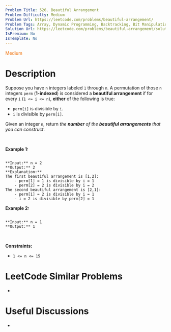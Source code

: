 ```yaml
---
Problem Title: 526. Beautiful Arrangement
Problem Difficulty: Medium
Problem Url: https://leetcode.com/problems/beautiful-arrangement/
Problem Tags: Array, Dynamic Programming, Backtracking, Bit Manipulation, Bitmask
Solution Url: https://leetcode.com/problems/beautiful-arrangement/solution/
IsPremium: No
IsTemplate: No
---
```


<span style="color: rgb(239, 108, 0);">Medium</span>

# Description

Suppose you have `n` integers labeled `1` through `n`. A permutation of those `n` integers `perm` (**1-indexed**) is considered a **beautiful arrangement** if for every `i` (`1 <= i <= n`), **either** of the following is true:


* `perm[i]` is divisible by `i`.
* `i` is divisible by `perm[i]`.


Given an integer `n`, return *the **number** of the **beautiful arrangements** that you can construct*.


 


**Example 1:**



```

**Input:** n = 2
**Output:** 2
**Explanation:** 
The first beautiful arrangement is [1,2]:
    - perm[1] = 1 is divisible by i = 1
    - perm[2] = 2 is divisible by i = 2
The second beautiful arrangement is [2,1]:
    - perm[1] = 2 is divisible by i = 1
    - i = 2 is divisible by perm[2] = 1

```

**Example 2:**



```

**Input:** n = 1
**Output:** 1

```

 


**Constraints:**


* `1 <= n <= 15`




# LeetCode Similar Problems

- []()

# Useful Discussions

- []()
